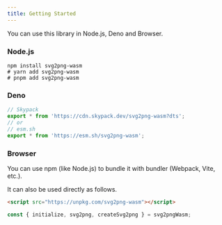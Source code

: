 ```yaml
---
title: Getting Started
---
```


You can use this library in Node.js, Deno and Browser.

### Node.js

```
npm install svg2png-wasm
# yarn add svg2png-wasm
# pnpm add svg2png-wasm
```

### Deno

```js
// Skypack
export * from 'https://cdn.skypack.dev/svg2png-wasm?dts';
// or
// esm.sh
export * from 'https://esm.sh/svg2png-wasm';
```

### Browser

You can use npm (like Node.js) to bundle it with bundler (Webpack, Vite, etc.).

It can also be used directly as follows.

```html
<script src="https://unpkg.com/svg2png-wasm"></script>
```

```js
const { initialize, svg2png, createSvg2png } = svg2pngWasm;
```
